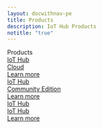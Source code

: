 ```yaml
---
layout: docwithnav-pe
title: Products
description: IoT Hub Products
notitle: "true"
---
```


<div class="products-title">Products</div>
<div class="cards">
    <a href="/products/paas/" class="card thingsboard-pe">
        <div class="card-title">
            <span class="title-text">IoT Hub<br/>Cloud</span>
        </div>
        <div class="card-img product cloud-bg"></div>
        <div class="card-description">
            Learn more
        </div>
    </a>
    <a href="/docs/getting-started-guides/what-is-iothub/" class="card thingsboard-ce">
        <div class="card-title">
            <span class="title-text">IoT Hub<br/>Community Edition</span>
        </div>
        <div class="card-img product community-edition-bg"></div>
        <div class="card-description">
            Learn more
        </div>
    </a>
    <a href="/products/thingsboard-pe/" class="card thingsboard-pe">
        <div class="card-title">
            <span class="title-text">IoT Hub<br/>IoT Hub</span>
        </div>
        <div class="card-img product professional-edition-bg"></div>
        <div class="card-description">  
            Learn more
        </div>
    </a>
</div>
